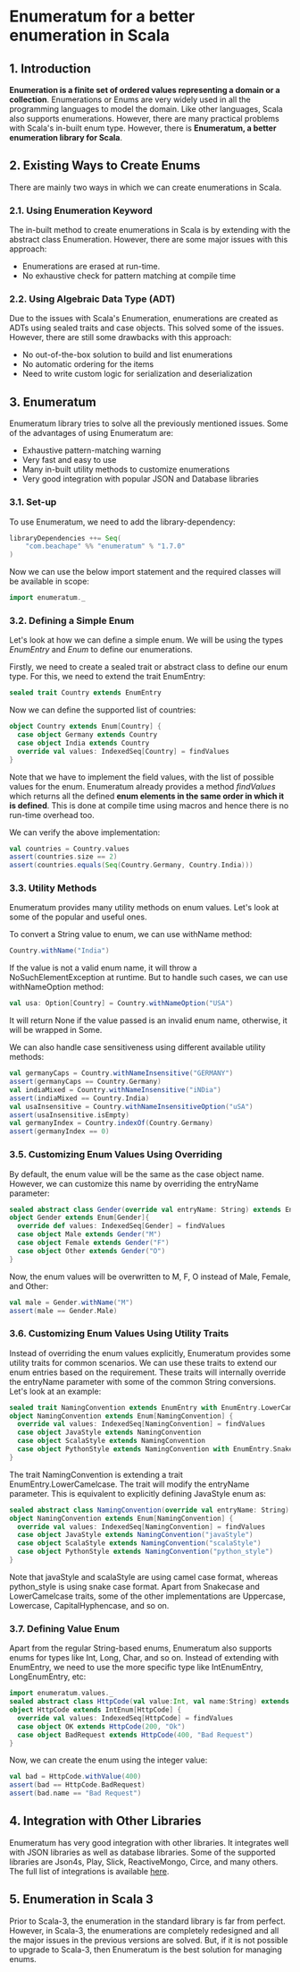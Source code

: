 # Enumeratum for a better enumeration in Scala

## 1. Introduction

**Enumeration is a finite set of ordered values representing a domain or a collection**. Enumerations or Enums are very widely used in all the programming languages to model the domain. Like other languages, Scala also supports enumerations. However, there are many practical problems with Scala's in-built enum type. However, there is **Enumeratum, a better enumeration library for Scala**.

## 2. Existing Ways to Create Enums

There are mainly two ways in which we can create enumerations in Scala.

### 2.1. Using Enumeration Keyword

The in-built method to create enumerations in Scala is by extending with the abstract class Enumeration. However, there are some major issues with this approach:

- Enumerations are erased at run-time.
- No exhaustive check for pattern matching at compile time

### 2.2. Using Algebraic Data Type (ADT)

Due to the issues with Scala's Enumeration, enumerations are created as ADTs using sealed traits and case objects. This solved some of the issues. However, there are still some drawbacks with this approach:

- No out-of-the-box solution to build and list enumerations
- No automatic ordering for the items
- Need to write custom logic for serialization and deserialization

## 3. Enumeratum

Enumeratum library tries to solve all the previously mentioned issues. Some of the advantages of using Enumeratum are:

- Exhaustive pattern-matching warning
- Very fast and easy to use
- Many in-built utility methods to customize enumerations
- Very good integration with popular JSON and Database libraries

### 3.1. Set-up

To use Enumeratum, we need to add the library-dependency:
```scala
libraryDependencies ++= Seq(
    "com.beachape" %% "enumeratum" % "1.7.0"
)
```

Now we can use the below import statement and the required classes will be available in scope:

```scala
import enumeratum._
```

### 3.2. Defining a Simple Enum

Let's look at how we can define a simple enum. We will be using the types _EnumEntry_ and _Enum_ to define our enumerations.

Firstly, we need to create a sealed trait or abstract class to define our enum type. For this, we need to extend the trait EnumEntry:
```scala
sealed trait Country extends EnumEntry
```
Now we can define the supported list of countries:
```scala
object Country extends Enum[Country] {
  case object Germany extends Country
  case object India extends Country
  override val values: IndexedSeq[Country] = findValues
}
```
Note that we have to implement the field values, with the list of possible values for the enum. Enumeratum already provides a method _findValues_ which returns all the defined **enum elements in the same order in which it is defined**. This is done at compile time using macros and hence there is no run-time overhead too.

We can verify the above implementation:
```scala
val countries = Country.values
assert(countries.size == 2)
assert(countries.equals(Seq(Country.Germany, Country.India)))
```

### 3.3. Utility Methods

Enumeratum provides many utility methods on enum values. Let's look at some of the popular and useful ones.

To convert a String value to enum, we can use withName method:
```scala
Country.withName("India")
```
If the value is not a valid enum name, it will throw a NoSuchElementException at runtime. But to handle such cases, we can use withNameOption method:

```scala
val usa: Option[Country] = Country.withNameOption("USA")
```
It will return None if the value passed is an invalid enum name, otherwise, it will be wrapped in Some.

We can also handle case sensitiveness using different available utility methods:

```scala
val germanyCaps = Country.withNameInsensitive("GERMANY")
assert(germanyCaps == Country.Germany)
val indiaMixed = Country.withNameInsensitive("iNDia")
assert(indiaMixed == Country.India)
val usaInsensitive = Country.withNameInsensitiveOption("uSA")
assert(usaInsensitive.isEmpty)
val germanyIndex = Country.indexOf(Country.Germany)
assert(germanyIndex == 0)
```

### 3.5. Customizing Enum Values Using Overriding

By default, the enum value will be the same as the case object name. However, we can customize this name by overriding the entryName parameter:

```scala
sealed abstract class Gender(override val entryName: String) extends EnumEntry
object Gender extends Enum[Gender]{
  override def values: IndexedSeq[Gender] = findValues
  case object Male extends Gender("M")
  case object Female extends Gender("F")
  case object Other extends Gender("O")
}
```

Now, the enum values will be overwritten to M, F, O instead of Male, Female, and Other:
```scala
val male = Gender.withName("M")
assert(male == Gender.Male)
```

### 3.6. Customizing Enum Values Using Utility Traits

Instead of overriding the enum values explicitly, Enumeratum provides some utility traits for common scenarios. We can use these traits to extend our enum entries based on the requirement. These traits will internally override the entryName parameter with some of the common String conversions.  Let's look at an example:

```scala
sealed trait NamingConvention extends EnumEntry with EnumEntry.LowerCamelcase
object NamingConvention extends Enum[NamingConvention] {
  override val values: IndexedSeq[NamingConvention] = findValues
  case object JavaStyle extends NamingConvention
  case object ScalaStyle extends NamingConvention
  case object PythonStyle extends NamingConvention with EnumEntry.Snakecase
}
```

The trait NamingConvention is extending a trait EnumEntry.LowerCamelcase. The trait will modify the entryName parameter. This is equivalent to explicitly defining JavaStyle enum as:

```scala
sealed abstract class NamingConvention(override val entryName: String) extends EnumEntry 
object NamingConvention extends Enum[NamingConvention] {
  override val values: IndexedSeq[NamingConvention] = findValues
  case object JavaStyle extends NamingConvention("javaStyle")
  case object ScalaStyle extends NamingConvention("scalaStyle")
  case object PythonStyle extends NamingConvention("python_style")
}
```

Note that javaStyle and scalaStyle are using camel case format, whereas python_style is using snake case format. Apart from Snakecase and LowerCamelcase traits, some of the other implementations are Uppercase, Lowercase, CapitalHyphencase, and so on.

### 3.7. Defining Value Enum

Apart from the regular String-based enums, Enumeratum also supports enums for types like Int, Long, Char, and so on. Instead of extending with EnumEntry, we need to use the more specific type like IntEnumEntry, LongEnumEntry, etc:

```scala
import enumeratum.values._
sealed abstract class HttpCode(val value:Int, val name:String) extends IntEnumEntry
object HttpCode extends IntEnum[HttpCode] {
  override val values: IndexedSeq[HttpCode] = findValues
  case object OK extends HttpCode(200, "Ok")
  case object BadRequest extends HttpCode(400, "Bad Request")
}
```

Now, we can create the enum using the integer value:

```scala
val bad = HttpCode.withValue(400)
assert(bad == HttpCode.BadRequest)
assert(bad.name == "Bad Request")
```
## 4. Integration with Other Libraries

Enumeratum has very good integration with other libraries. It integrates well with JSON libraries as well as database libraries. Some of the supported libraries are Json4s, Play, Slick, ReactiveMongo, Circe, and many others. The full list of integrations is available [here](https://github.com/lloydmeta/enumeratum).

## 5. Enumeration in Scala 3

Prior to Scala-3, the enumeration in the standard library is far from perfect. However, in Scala-3, the enumerations are completely redesigned and all the major issues in the previous versions are solved. But, if it is not possible to upgrade to Scala-3, then Enumeratum is the best solution for managing enums.
